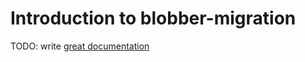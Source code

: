 # Introduction to blobber-migration

TODO: write [great documentation](http://jacobian.org/writing/great-documentation/what-to-write/)
